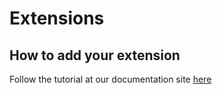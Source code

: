 # Extensions

## How to add your extension

Follow the tutorial at our documentation site [here](https://docs.owlbear.rodeo/extensions/tutorial-sharing-your-extension/showcase-your-extension)
